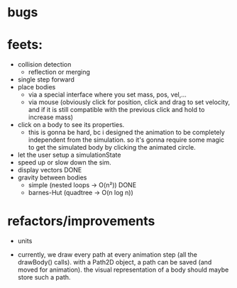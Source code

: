 # bugs

# feets:
- collision detection
    - reflection or merging
- single step forward
- place bodies
    - via a special interface where you set mass, pos, vel,...
    - via mouse
        (obviously click for position, click and drag to set velocity, and if it is still compatible with the previous click and hold to increase mass)
- click on a body to see its properties.
    - this is gonna be hard, bc i designed the animation to be completely independent from the simulation. so it's gonna require some magic to get the simulated body by clicking the animated circle.
- let the user setup a simulationState
- speed up or slow down the sim.
- display vectors DONE
- gravity between bodies
    - simple (nested loops -> O(n²)) DONE
    - barnes-Hut (quadtree -> O(n log n))

# refactors/improvements
- units

- currently, we draw every path at every animation step (all the drawBody() calls). with a Path2D object, a path can be saved (and moved for animation). the visual representation of a body should maybe store such a path.


